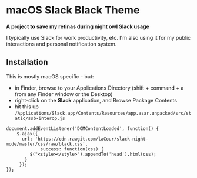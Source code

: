 # macOS Slack Black Theme

**A project to save my retinas during night owl Slack usage**

I typically use Slack for work productivity, etc. I'm also using it for my public interactions and personal notification system.

## Installation

This is mostly macOS specific - but: 

* in Finder, browse to your Applications Directory (shift + command + a from any Finder window or the Desktop)
* right-click on the **Slack** application, and Browse Package Contents
* hit this up `/Applications/Slack.app/Contents/Resources/app.asar.unpacked/src/static/ssb-interop.js`

```
document.addEventListener('DOMContentLoaded', function() {
    $.ajax({
      url: 'https://cdn.rawgit.com/laCour/slack-night-mode/master/css/raw/black.css',
             success: function(css) {
         $("<style></style>").appendTo('head').html(css);
       }
     });
});
```

